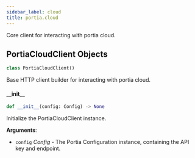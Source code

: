 ```yaml
---
sidebar_label: cloud
title: portia.cloud
---
```


Core client for interacting with portia cloud.

## PortiaCloudClient Objects

```python
class PortiaCloudClient()
```

Base HTTP client builder for interacting with portia cloud.

#### \_\_init\_\_

```python
def __init__(config: Config) -> None
```

Initialize the PortiaCloudClient instance.

**Arguments**:

- `config` _Config_ - The Portia Configuration instance, containing the API key and endpoint.

